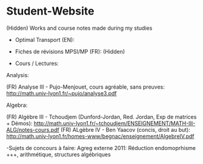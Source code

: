 # Student-Website
(Hidden)
Works and course notes made during my studies

- Optimal Transport (EN):

- Fiches de révisions MPSI/MP (FR): (Hidden)

- Cours / Lectures:

Analysis:

(FR) Analyse III - Pujo-Menjouet, cours agréable, sans preuves:
http://math.univ-lyon1.fr/~pujo/analyse3.pdf

Algebra:

(FR) Algèbre III - Tchoudjem (Dunford-Jordan, Red. Jordan, Exp de matrices + Démos):
http://math.univ-lyon1.fr/~tchoudjem/ENSEIGNEMENT/MATH-III-ALG/notes-cours.pdf
(FR) ALgèbre IV - Ben Yaacov (concis, droit au but):
http://math.univ-lyon1.fr/homes-www/begnac/enseignement/AlgebreIV.pdf

-Sujets de concours à faire:
Agreg externe 2011: Réduction endomoprhisme +++, arithmétique, structures algébriques


